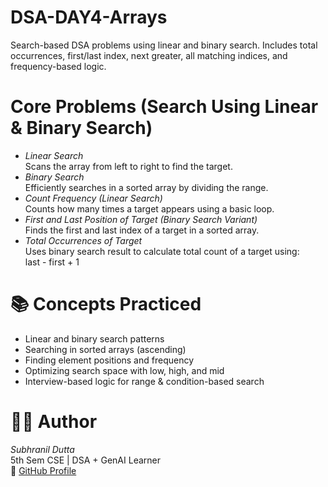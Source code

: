 # DSA-DAY4-Arrays
Search-based DSA problems using linear and binary search. Includes total occurrences, first/last index, next greater, all matching indices, and frequency-based logic.

# Core Problems (Search Using Linear & Binary Search)

- *Linear Search*  
   Scans the array from left to right to find the target.  
- *Binary Search*  
   Efficiently searches in a sorted array by dividing the range.  
- *Count Frequency (Linear Search)*  
   Counts how many times a target appears using a basic loop.  
- *First and Last Position of Target (Binary Search Variant)*  
   Finds the first and last index of a target in a sorted array.  
- *Total Occurrences of Target*  
   Uses binary search result to calculate total count of a target using:  
   last - first + 1  

# 📚 Concepts Practiced
- Linear and binary search patterns
- Searching in sorted arrays (ascending)
- Finding element positions and frequency
- Optimizing search space with low, high, and mid
- Interview-based logic for range & condition-based search

# 🧑‍💻 Author  
*Subhranil Dutta*  
5th Sem CSE | DSA + GenAI Learner  
🔗 [GitHub Profile](https://github.com/subhranil-gen-ai)
